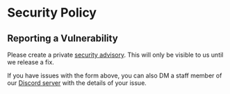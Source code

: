 # Security Policy

## Reporting a Vulnerability

Please create a private
[security advisory](https://github.com/replugged-org/replugged/security/advisories/new). This will
only be visible to us until we release a fix.

If you have issues with the form above, you can also DM a staff member of our
[Discord server](https://discord.gg/HnYFUhv4x4) with the details of your issue.
